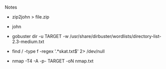  Notes
 - zip2john > file.zip
 - john

- gobuster dir -u TARGET -w /usr/share/dirbuster/wordlists/directory-list-2.3-medium.txt 
- find / -type f -regex '.*skat\.txt$' 2> /dev/null                       
- nmap -T4 -A -p- TARGET -oN nmap.txt
